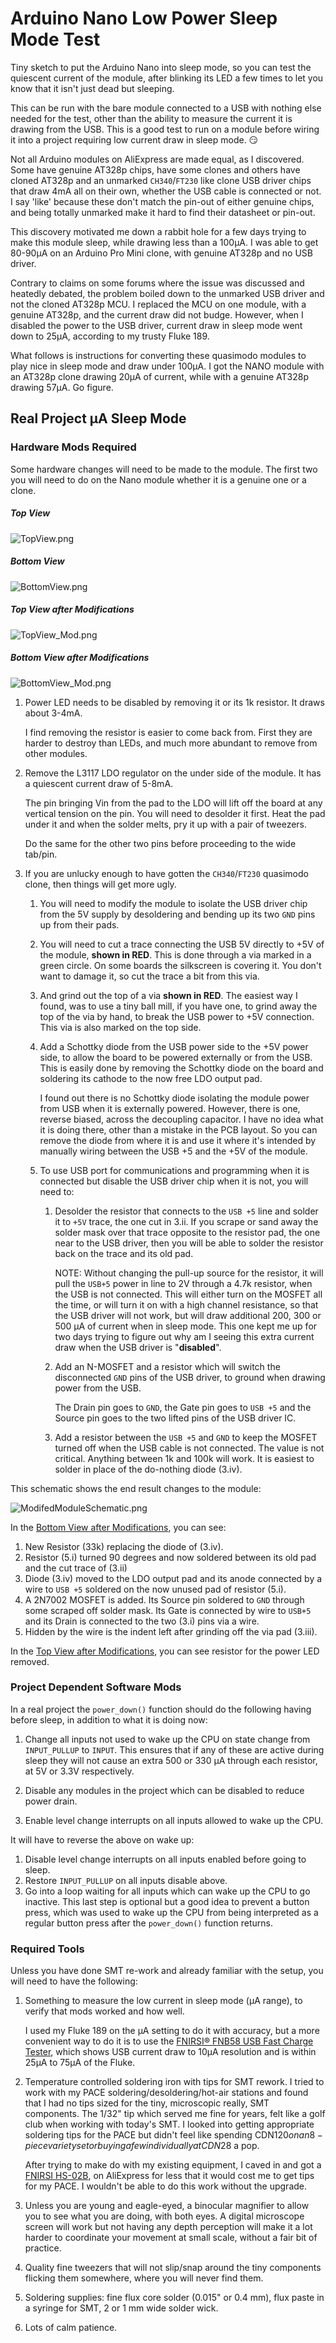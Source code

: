 # Arduino Nano Low Power Sleep Mode Test

Tiny sketch to put the Arduino Nano into sleep mode, so you can test the
quiescent current of the module, after blinking its LED a few times to
let you know that it isn't just dead but sleeping.

This can be run with the bare module connected to a USB with nothing
else needed for the test, other than the ability to measure the current
it is drawing from the USB. This is a good test to run on a module
before wiring it into a project requiring low current draw in sleep
mode. :smirk:

Not all Arduino modules on AliExpress are made equal, as I discovered.
Some have genuine AT328p chips, have some clones and others have cloned
AT328p and an unmarked `CH340`/`FT230` like clone USB driver chips that
draw 4mA all on their own, whether the USB cable is connected or not. I
say 'like' because these don't match the pin-out of either genuine
chips, and being totally unmarked make it hard to find their datasheet
or pin-out.

This discovery motivated me down a rabbit hole for a few days trying to
make this module sleep, while drawing less than a 100µA. I was able to
get 80-90µA on an Arduino Pro Mini clone, with genuine AT328p and no USB
driver.

Contrary to claims on some forums where the issue was discussed and
heatedly debated, the problem boiled down to the unmarked USB driver and
not the cloned AT328p MCU. I replaced the MCU on one module, with a
genuine AT328p, and the current draw did not budge. However, when I
disabled the power to the USB driver, current draw in sleep mode went
down to 25µA, according to my trusty Fluke 189.

What follows is instructions for converting these quasimodo modules to
play nice in sleep mode and draw under 100µA. I got the NANO module with
an AT328p clone drawing 20µA of current, while with a genuine AT328p
drawing 57µA. Go figure.

## Real Project µA Sleep Mode

### Hardware Mods Required

Some hardware changes will need to be made to the module. The first two
you will need to do on the Nano module whether it is a genuine one or a
clone.

##### Top View

![TopView.png](images/TopView.png)

##### Bottom View

![BottomView.png](images/BottomView.png)

##### Top View after Modifications

![TopView_Mod.png](images/TopView_Mod.png)

##### Bottom View after Modifications

![BottomView_Mod.png](images/BottomView_Mod.png)

1. Power LED needs to be disabled by removing it or its 1k resistor. It
   draws about 3-4mA.

   I find removing the resistor is easier to come back from. First they
   are harder to destroy than LEDs, and much more abundant to remove
   from other modules.
2. Remove the L3117 LDO regulator on the under side of the module. It
   has a quiescent current draw of 5-8mA.

   The pin bringing Vin from the pad to the LDO will lift off the board
   at any vertical tension on the pin. You will need to desolder it
   first. Heat the pad under it and when the solder melts, pry it up
   with a pair of tweezers.

   Do the same for the other two pins before proceeding to the wide
   tab/pin.
3. If you are unlucky enough to have gotten the `CH340`/`FT230`
   quasimodo clone, then things will get more ugly.
   1. You will need to modify the module to isolate the USB driver chip
      from the 5V supply by desoldering and bending up its two `GND`
      pins up from their pads.
   2. You will need to cut a trace connecting the USB 5V directly to +5V
      of the module, **shown in RED**. This is done through a via marked
      in a green circle. On some boards the silkscreen is covering it.
      You don't want to damage it, so cut the trace a bit from this via.
   3. And grind out the top of a via **shown in RED**. The easiest way I
      found, was to use a tiny ball mill, if you have one, to grind away
      the top of the via by hand, to break the USB power to +5V
      connection. This via is also marked on the top side.
   4. Add a Schottky diode from the USB power side to the +5V power
      side, to allow the board to be powered externally or from the USB.
      This is easily done by removing the Schottky diode on the board
      and soldering its cathode to the now free LDO output pad.

      I found out there is no Schottky diode isolating the module power
      from USB when it is externally powered. However, there is one,
      reverse biased, across the decoupling capacitor. I have no idea
      what it is doing there, other than a mistake in the PCB layout. So
      you can remove the diode from where it is and use it where it's
      intended by manually wiring between the USB +5 and the +5V of the
      module.
   5. To use USB port for communications and programming when it is
      connected but disable the USB driver chip when it is not, you will
      need to:
      1. Desolder the resistor that connects to the `USB +5` line and
         solder it to `+5V` trace, the one cut in 3.ii. If you scrape or
         sand away the solder mask over that trace opposite to the
         resistor pad, the one near to the USB driver, then you will be
         able to solder the resistor back on the trace and its old pad.

         NOTE: Without changing the pull-up source for the resistor, it
         will pull the `USB+5` power in line to 2V through a 4.7k
         resistor, when the USB is not connected. This will either turn
         on the MOSFET all the time, or will turn it on with a high
         channel resistance, so that the USB driver will not work, but
         will draw additional 200, 300 or 500 µA of current when in
         sleep mode. This one kept me up for two days trying to figure
         out why am I seeing this extra current draw when the USB driver
         is "**disabled**".
      2. Add an N-MOSFET and a resistor which will switch the
         disconnected `GND` pins of the USB driver, to ground when
         drawing power from the USB.

         The Drain pin goes to `GND`, the Gate pin goes to `USB +5` and
         the Source pin goes to the two lifted pins of the USB driver
         IC.
      3. Add a resistor between the `USB +5` and `GND` to keep the
         MOSFET turned off when the USB cable is not connected. The
         value is not critical. Anything between 1k and 100k will work.
         It is easiest to solder in place of the do-nothing diode
         (3.iv).


This schematic shows the end result changes to the module:

![ModifedModuleSchematic.png](images/ModifedModuleSchematic.png)

In the
[Bottom View after Modifications](#bottom-view-after-modifications), you
can see:

1. New Resistor (33k) replacing the diode of (3.iv).
2. Resistor (5.i) turned 90 degrees and now soldered between its old pad
   and the cut trace of (3.ii)
3. Diode (3.iv) moved to the LDO output pad and its anode connected by a
   wire to `USB +5` soldered on the now unused pad of resistor (5.i).
4. A 2N7002 MOSFET is added. Its Source pin soldered to `GND` through
   some scraped off solder mask. Its Gate is connected by wire to
   `USB+5` and its Drain is connected to the two (3.i) pins via a wire.
5. Hidden by the wire is the indent left after grinding off the via pad
   (3.iii).

In the [Top View after Modifications](#top-view-after-modifications),
you can see resistor for the power LED removed.

### Project Dependent Software Mods

In a real project the `power_down()` function should do the following
having before sleep, in addition to what it is doing now:

1. Change all inputs not used to wake up the CPU on state change from
   `INPUT_PULLUP` to `INPUT`. This ensures that if any of these are
   active during sleep they will not cause an extra 500 or 330 µA
   through each resistor, at 5V or 3.3V respectively.

2. Disable any modules in the project which can be disabled to reduce
   power drain.

3. Enable level change interrupts on all inputs allowed to wake up the
   CPU.

It will have to reverse the above on wake up:

1. Disable level change interrupts on all inputs enabled before going to
   sleep.
2. Restore `INPUT_PULLUP` on all inputs disable above.
3. Go into a loop waiting for all inputs which can wake up the CPU to go
   inactive. This last step is optional but a good idea to prevent a
   button press, which was used to wake up the CPU from being
   interpreted as a regular button press after the `power_down()`
   function returns.

### Required Tools

Unless you have done SMT re-work and already familiar with the setup,
you will need to have the following:

1. Something to measure the low current in sleep mode (µA range), to
   verify that mods worked and how well.

   I used my Fluke 189 on the µA setting to do it with accuracy, but a
   more convenient way to do it is to use the
   [FNIRSI® FNB58 USB Fast Charge Tester](https://www.fnirsi.com/products/fnb58),
   which shows USB current draw to 10µA resolution and is within 25µA to
   75µA of the Fluke.

2. Temperature controlled soldering iron with tips for SMT rework. I
   tried to work with my PACE soldering/desoldering/hot-air stations and
   found that I had no tips sized for the tiny, microscopic really, SMT
   components. The 1/32" tip which served me fine for years, felt like a
   golf club when working with today's SMT. I looked into getting
   appropriate soldering tips for the PACE but didn't feel like spending
   CDN$120 on an 8-piece variety set or buying a few individually at
   CDN$28 a pop.

   After trying to make do with my existing equipment, I caved in and
   got a
   [FNIRSI HS-02B](https://www.fnirsi.com/products/hs-02?variant=46042249232602),
   on AliExpress for less that it would cost me to get tips for my PACE.
   I wouldn't be able to do this work without the upgrade.

3. Unless you are young and eagle-eyed, a binocular magnifier to allow
   you to see what you are doing, with both eyes. A digital microscope
   screen will work but not having any depth perception will make it a
   lot harder to coordinate your movement at small scale, without a fair
   bit of practice.

4. Quality fine tweezers that will not slip/snap around the tiny
   components flicking them somewhere, where you will never find them.

5. Soldering supplies: fine flux core solder (0.015" or 0.4 mm), flux
   paste in a syringe for SMT, 2 or 1 mm wide solder wick.

6. Lots of calm patience.

